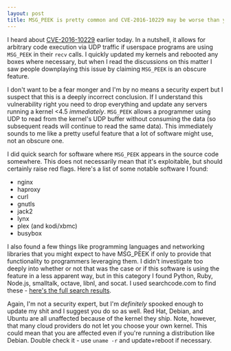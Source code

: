 ```yaml
---
layout: post
title: MSG_PEEK is pretty common and CVE-2016-10229 may be worse than you think
---
```


I heard about [CVE-2016-10229](https://nvd.nist.gov/vuln/detail/CVE-2016-10229)
earlier today. In a nutshell, it allows for arbitrary code execution via UDP
traffic if userspace programs are using `MSG_PEEK` in their `recv` calls. I
quickly updated my kernels and rebooted any boxes where necessary, but when I
read the discussions on this matter I saw people downplaying this issue by
claiming `MSG_PEEK` is an obscure feature.

I don't want to be a fear monger and I'm by no means a security expert but I
suspect that this is a deeply incorrect conclusion. If I understand this
vulnerability right you need to drop everything and update any servers running
a kernel &lt;4.5 *immediately*. `MSG_PEEK` allows a programmer using UDP to
read from the kernel's UDP buffer without consuming the data (so subsequent
reads will continue to read the same data). This immediately sounds to me like
a pretty useful feature that a lot of software might use, not an obscure one.

I did quick search for software where `MSG_PEEK` appears in the source code
somewhere. This does not necessarily mean that it's exploitable, but should
certainly raise red flags. Here's a list of some notable software I found:

* nginx
* haproxy
* curl
* gnutls
* jack2
* lynx
* plex (and kodi/xbmc)
* busybox

I also found a few things like programming languages and networking libraries
that you might expect to have MSG_PEEK if only to provide that functionality to
programmers leveraging them. I didn't investigate too deeply into whether or not
that was the case or if this software is using the feature in a less apparent
way, but in this category I found Python, Ruby, Node.js, smalltalk, octave,
libnl, and socat. I used searchcode.com to find these - [here's the full search
results](https://searchcode.com/?q=MSG_PEEK).

Again, I'm not a security expert, but I'm *definitely* spooked enough to update
my shit and I suggest you do so as well. Red Hat, Debian, and Ubuntu are all
unaffected because of the kernel they ship. Note, however, that many cloud
providers do not let you choose your own kernel. This could mean that you are
affected even if you're running a distribution like Debian. Double check it -
use `uname -r` and update+reboot if necessary.
